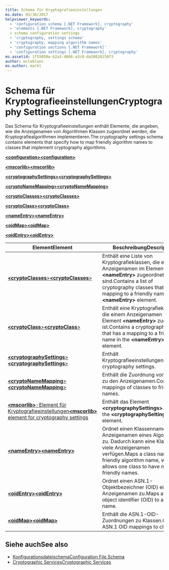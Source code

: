 ```yaml
---
title: Schema für Kryptografieeinstellungen
ms.date: 03/30/2017
helpviewer_keywords:
  - 'configuration schema [.NET Framework], cryptography'
  - 'elements [.NET Framework], cryptography'
  - schema configuration settings
  - 'cryptography, settings schema'
  - 'cryptography, mapping algorithm names'
  - 'configuration sections [.NET Framework]'
  - 'configuration settings [.NET Framework], cryptography'
ms.assetid: 1f55050a-b2a3-4868-a3c0-da20826150f3
author: mcleblanc
ms.author: markl
---
```

# <a name="cryptography-settings-schema"></a><span data-ttu-id="2c132-102">Schema für Kryptografieeinstellungen</span><span class="sxs-lookup"><span data-stu-id="2c132-102">Cryptography Settings Schema</span></span>
<span data-ttu-id="2c132-103">Das Schema für Kryptografieeinstellungen enthält Elemente, die angeben, wie die Anzeigenamen von Algorithmen Klassen zugeordnet werden, die Kryptografiealgorithmen implementieren.</span><span class="sxs-lookup"><span data-stu-id="2c132-103">The cryptography settings schema contains elements that specify how to map friendly algorithm names to classes that implement cryptography algorithms.</span></span>  
  
 [<span data-ttu-id="2c132-104">**\<configuration>**</span><span class="sxs-lookup"><span data-stu-id="2c132-104">**\<configuration>**</span></span>](../../../../../docs/framework/configure-apps/file-schema/configuration-element.md)  
  
 [<span data-ttu-id="2c132-105">**\<mscorlib>**</span><span class="sxs-lookup"><span data-stu-id="2c132-105">**\<mscorlib>**</span></span>](../../../../../docs/framework/configure-apps/file-schema/cryptography/mscorlib-element-for-cryptography-settings.md)  
  
 [<span data-ttu-id="2c132-106">**\<cryptographySettings>**</span><span class="sxs-lookup"><span data-stu-id="2c132-106">**\<cryptographySettings>**</span></span>](../../../../../docs/framework/configure-apps/file-schema/cryptography/cryptographysettings-element.md)  
  
 [<span data-ttu-id="2c132-107">**\<cryptoNameMapping>**</span><span class="sxs-lookup"><span data-stu-id="2c132-107">**\<cryptoNameMapping>**</span></span>](../../../../../docs/framework/configure-apps/file-schema/cryptography/cryptonamemapping-element.md)  
  
 [<span data-ttu-id="2c132-108">**\<cryptoClasses>**</span><span class="sxs-lookup"><span data-stu-id="2c132-108">**\<cryptoClasses>**</span></span>](../../../../../docs/framework/configure-apps/file-schema/cryptography/cryptoclasses-element.md)  
  
 [<span data-ttu-id="2c132-109">**\<cryptoClass>**</span><span class="sxs-lookup"><span data-stu-id="2c132-109">**\<cryptoClass>**</span></span>](../../../../../docs/framework/configure-apps/file-schema/cryptography/cryptoclass-element.md)  
  
 [<span data-ttu-id="2c132-110">**\<nameEntry>**</span><span class="sxs-lookup"><span data-stu-id="2c132-110">**\<nameEntry>**</span></span>](../../../../../docs/framework/configure-apps/file-schema/cryptography/nameentry-element.md)  
  
 [<span data-ttu-id="2c132-111">**\<oidMap>**</span><span class="sxs-lookup"><span data-stu-id="2c132-111">**\<oidMap>**</span></span>](../../../../../docs/framework/configure-apps/file-schema/cryptography/oidmap-element.md)  
  
 [<span data-ttu-id="2c132-112">**\<oidEntry>**</span><span class="sxs-lookup"><span data-stu-id="2c132-112">**\<oidEntry>**</span></span>](../../../../../docs/framework/configure-apps/file-schema/cryptography/oidentry-element.md)  
  
|<span data-ttu-id="2c132-113">Element</span><span class="sxs-lookup"><span data-stu-id="2c132-113">Element</span></span>|<span data-ttu-id="2c132-114">Beschreibung</span><span class="sxs-lookup"><span data-stu-id="2c132-114">Description</span></span>|  
|-------------|-----------------|  
|[<span data-ttu-id="2c132-115">**\<cryptoClasses**></span><span class="sxs-lookup"><span data-stu-id="2c132-115">**\<cryptoClasses**></span></span>](../../../../../docs/framework/configure-apps/file-schema/cryptography/cryptoclasses-element.md)|<span data-ttu-id="2c132-116">Enthält eine Liste von Kryptografieklassen, die einem Anzeigenamen im Element **\<nameEntry>** zugeordnet sind.</span><span class="sxs-lookup"><span data-stu-id="2c132-116">Contains a list of cryptography classes that have a mapping to a friendly name in the **\<nameEntry>** element.</span></span>|  
|[<span data-ttu-id="2c132-117">**\<cryptoClass**></span><span class="sxs-lookup"><span data-stu-id="2c132-117">**\<cryptoClass**></span></span>](../../../../../docs/framework/configure-apps/file-schema/cryptography/cryptoclass-element.md)|<span data-ttu-id="2c132-118">Enthält eine Kryptografieklasse, die einem Anzeigenamen im Element **\<nameEntry>** zugeordnet ist.</span><span class="sxs-lookup"><span data-stu-id="2c132-118">Contains a cryptography class that has a mapping to a friendly name in the **\<nameEntry>** element.</span></span>|  
|[<span data-ttu-id="2c132-119">**\<cryptographySettings**></span><span class="sxs-lookup"><span data-stu-id="2c132-119">**\<cryptographySettings**></span></span>](../../../../../docs/framework/configure-apps/file-schema/cryptography/cryptographysettings-element.md)|<span data-ttu-id="2c132-120">Enthält Kryptografieeinstellungen.</span><span class="sxs-lookup"><span data-stu-id="2c132-120">Contains cryptography settings.</span></span>|  
|[<span data-ttu-id="2c132-121">**\<cryptoNameMapping**></span><span class="sxs-lookup"><span data-stu-id="2c132-121">**\<cryptoNameMapping**></span></span>](../../../../../docs/framework/configure-apps/file-schema/cryptography/cryptonamemapping-element.md)|<span data-ttu-id="2c132-122">Enthält die Zuordnung von Klassen zu den Anzeigenamen.</span><span class="sxs-lookup"><span data-stu-id="2c132-122">Contains mappings of classes to friendly names.</span></span>|  
|[<span data-ttu-id="2c132-123">**\<mscorlib>**-Element für Kryptografieeinstellungen</span><span class="sxs-lookup"><span data-stu-id="2c132-123">**\<mscorlib>** element for cryptography settings</span></span>](../../../../../docs/framework/configure-apps/file-schema/cryptography/mscorlib-element-for-cryptography-settings.md)|<span data-ttu-id="2c132-124">Enthält das Element **\<cryptographySettings>**.</span><span class="sxs-lookup"><span data-stu-id="2c132-124">Contains the **\<cryptographySettings>** element.</span></span>|  
|[<span data-ttu-id="2c132-125">**\<nameEntry>**</span><span class="sxs-lookup"><span data-stu-id="2c132-125">**\<nameEntry>**</span></span>](../../../../../docs/framework/configure-apps/file-schema/cryptography/nameentry-element.md)|<span data-ttu-id="2c132-126">Ordnet einen Klassennamen dem Anzeigenamen eines Algorithmus zu. Dadurch kann eine Klasse über viele Anzeigenamen verfügen.</span><span class="sxs-lookup"><span data-stu-id="2c132-126">Maps a class name to a friendly algorithm name, which allows one class to have many friendly names.</span></span>|  
|[<span data-ttu-id="2c132-127">**\<oidEntry>**</span><span class="sxs-lookup"><span data-stu-id="2c132-127">**\<oidEntry>**</span></span>](../../../../../docs/framework/configure-apps/file-schema/cryptography/oidentry-element.md)|<span data-ttu-id="2c132-128">Ordnet einen ASN.1-Objektbezeichner (OID) einem Anzeigenamen zu.</span><span class="sxs-lookup"><span data-stu-id="2c132-128">Maps an ASN.1 object identifier (OID) to a friendly name.</span></span>|  
|[<span data-ttu-id="2c132-129">**\<oidMap>**</span><span class="sxs-lookup"><span data-stu-id="2c132-129">**\<oidMap>**</span></span>](../../../../../docs/framework/configure-apps/file-schema/cryptography/oidmap-element.md)|<span data-ttu-id="2c132-130">Enthält die ASN.1-OID-Zuordnungen zu Klassen.</span><span class="sxs-lookup"><span data-stu-id="2c132-130">Contains ASN.1 OID mappings to classes.</span></span>|  
  
## <a name="see-also"></a><span data-ttu-id="2c132-131">Siehe auch</span><span class="sxs-lookup"><span data-stu-id="2c132-131">See also</span></span>
- [<span data-ttu-id="2c132-132">Konfigurationsdateischema</span><span class="sxs-lookup"><span data-stu-id="2c132-132">Configuration File Schema</span></span>](../../../../../docs/framework/configure-apps/file-schema/index.md)
- [<span data-ttu-id="2c132-133">Cryptographic Services</span><span class="sxs-lookup"><span data-stu-id="2c132-133">Cryptographic Services</span></span>](../../../../../docs/standard/security/cryptographic-services.md)
